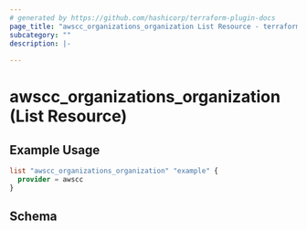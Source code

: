 ```yaml
---
# generated by https://github.com/hashicorp/terraform-plugin-docs
page_title: "awscc_organizations_organization List Resource - terraform-provider-awscc"
subcategory: ""
description: |-
  
---
```


# awscc_organizations_organization (List Resource)



## Example Usage

```terraform
list "awscc_organizations_organization" "example" {
  provider = awscc
}
```

<!-- schema generated by tfplugindocs -->
## Schema
